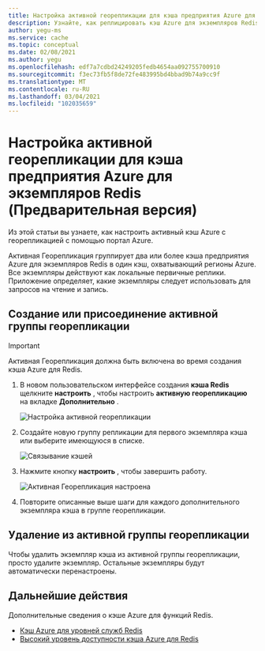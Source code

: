 ```yaml
---
title: Настройка активной георепликации для кэша предприятия Azure для экземпляров Redis
description: Узнайте, как реплицировать кэш Azure для экземпляров Redis Enterprise в регионах Azure.
author: yegu-ms
ms.service: cache
ms.topic: conceptual
ms.date: 02/08/2021
ms.author: yegu
ms.openlocfilehash: edf7a7cdbd24249205fedb4654aa092755700910
ms.sourcegitcommit: f3ec73fb5f8de72fe483995bd4bbad9b74a9cc9f
ms.translationtype: MT
ms.contentlocale: ru-RU
ms.lasthandoff: 03/04/2021
ms.locfileid: "102035659"
---
```

# <a name="configure-active-geo-replication-for-enterprise-azure-cache-for-redis-instances-preview"></a>Настройка активной георепликации для кэша предприятия Azure для экземпляров Redis (Предварительная версия)

Из этой статьи вы узнаете, как настроить активный кэш Azure с георепликацией с помощью портал Azure.

Активная Георепликация группирует два или более кэша предприятия Azure для экземпляров Redis в один кэш, охватывающий регионы Azure. Все экземпляры действуют как локальные первичные реплики. Приложение определяет, какие экземпляры следует использовать для запросов на чтение и запись.

## <a name="create-or-join-an-active-geo-replication-group"></a>Создание или присоединение активной группы георепликации

> [!IMPORTANT]
> Активная Георепликация должна быть включена во время создания кэша Azure для Redis.
>
>

1. В новом пользовательском интерфейсе создания **кэша Redis** щелкните **настроить** , чтобы настроить **активную георепликацию** на вкладке **Дополнительно** .

    ![Настройка активной георепликации](./media/cache-how-to-active-geo-replication/cache-active-geo-replication-not-configured.png)

1. Создайте новую группу репликации для первого экземпляра кэша или выберите имеющуюся в списке.

    ![Связывание кэшей](./media/cache-how-to-active-geo-replication/cache-active-geo-replication-new-group.png)

1. Нажмите кнопку **настроить** , чтобы завершить работу.

    ![Активная Георепликация настроена](./media/cache-how-to-active-geo-replication/cache-active-geo-replication-configured.png)

1. Повторите описанные выше шаги для каждого дополнительного экземпляра кэша в группе георепликации.

## <a name="remove-from-an-active-geo-replication-group"></a>Удаление из активной группы георепликации

Чтобы удалить экземпляр кэша из активной группы георепликации, просто удалите экземпляр. Остальные экземпляры будут автоматически перенастроены.

## <a name="next-steps"></a>Дальнейшие действия

Дополнительные сведения о кэше Azure для функций Redis.

* [Кэш Azure для уровней служб Redis](cache-overview.md#service-tiers)
* [Высокий уровень доступности кэша Azure для Redis](cache-high-availability.md)
